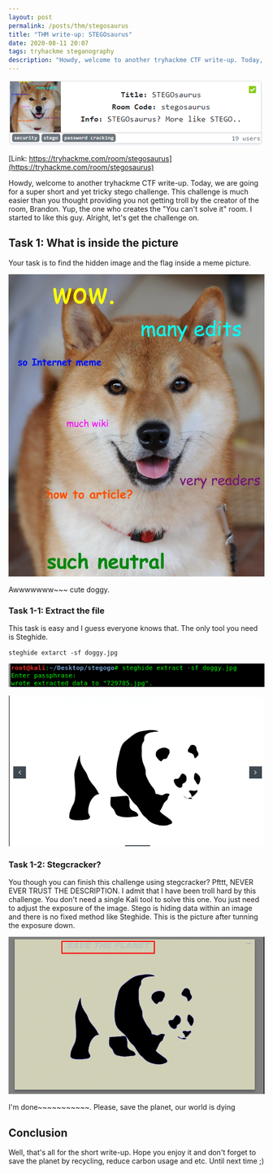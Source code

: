 ```yaml
---
layout: post
permalink: /posts/thm/stegosaurus
title: "THM write-up: STEGOsaurus"
date: 2020-08-11 20:07
tags: tryhackme steganography
description: "Howdy, welcome to another tryhackme CTF write-up. Today, we are going for a super short and yet tricky stego challenge."
---
```


![titlecard](/assets/images/THM/2020-08-11-stegosaurus/1.png)

[Link: https://tryhackme.com/room/stegosaurus](https://tryhackme.com/room/stegosaurus)

Howdy, welcome to another tryhackme CTF write-up. Today, we are going for a super short and yet tricky stego challenge. This challenge is much easier than you thought providing you not getting troll by the creator of the room, Brandon. Yup, the one who creates the "You can't solve it" room. I started to like this guy. Alright, let's get the challenge on.

## Task 1: What is inside the picture

Your task is to find the hidden image and the flag inside a meme picture.

![meme](/assets/images/THM/2020-08-11-stegosaurus/2.webp)

Awwwwwww~~~ cute doggy.

### Task 1-1: Extract the file

This task is easy and I guess everyone knows that. The only tool you need is Steghide.

```
steghide extarct -sf doggy.jpg
```

![command](/assets/images/THM/2020-08-11-stegosaurus/3.png)

![panda](/assets/images/THM/2020-08-11-stegosaurus/4.png)

### Task 1-2: Stegcracker?

You though you can finish this challenge using stegcracker? Pfttt, NEVER EVER TRUST THE DESCRIPTION. I admit that I have been troll hard by this challenge. You don't need a single Kali tool to solve this one. You just need to adjust the exposure of the image. Stego is hiding data within an image and there is no fixed method like Steghide. This is the picture after tunning the exposure down.

![troll](/assets/images/THM/2020-08-11-stegosaurus/5.png)

I'm done~~~~~~~~~~~. Please, save the planet, our world is dying

## Conclusion

Well, that's all for the short write-up. Hope you enjoy it and don't forget to save the planet by recycling, reduce carbon usage and etc. Until next time ;)
